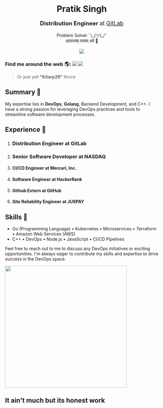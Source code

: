 <h1 align="center">  Pratik Singh </h1>
<p align="center" style="font-size: 18.5px;"> <b>Distribution Engineer</b> at <a href="gitlab.com">GitLab</a> </p>
<p align="center">
Problem Solver ¯\_(ツ)_/¯ <br>आलस्यम् परमम् धर्म 🥱<br> <br>
  <img src="https://raw.githubusercontent.com/technicaldada/hackerpro/master/logo205x250.gif">
</p>



### Find me around the web 🌎: [<img src="https://img.shields.io/badge/twitter-%231DA1F2.svg?&style=for-the-badge&logo=twitter&logoColor=white" />](https://twitter.com/kitarp29) [<img src="https://img.shields.io/badge/linkedin-%230077B5.svg?&style=for-the-badge&logo=linkedin&logoColor=white" />](https://www.linkedin.com/in/pratik-singh-b11a67141/) 
 > Or just yell **"Kitarp29"** thrice




## Summary 📝
My expertise lies in **DevOps**, **Golang**, Backend Development, and C++. I have a strong passion for leveraging DevOps practices and tools to streamline software development processes.

## Experience 💼

1. ### Distribution Engineer at GitLab

2. ### Senior Software Developer at NASDAQ

3. #### CI/CD Engineer at Mercari, Inc.

4. #### Software Engineer at HackerRank

5. #### Github Extern at GitHub

6. #### Site Reliability Engineer at JUSPAY

## Skills 🚀

- Go (Programming Language) • Kubernetes • Microservices • Terraform • Amazon Web Services (AWS)
- C++ • DevOps • Node.js • JavaScript • CI/CD Pipelines

Feel free to reach out to me to discuss any DevOps initiatives or exciting opportunities. I'm always eager to contribute my skills and expertise to drive success in the DevOps space.



<img src="https://github-readme-stats.vercel.app/api?username=kitarp29&show_icons=true" width="400"></td>






<h2 >It ain't much but its honest work</h2>
